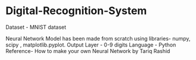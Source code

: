 # Digital-Recognition-System
Dataset - MNIST dataset

Neural Network Model has been made from scratch using libraries- numpy, scipy , matplotlib.pyplot.
Output Layer - 0-9 digits
Language - Python
Reference- How to make your own Neural Network by Tariq Rashid
